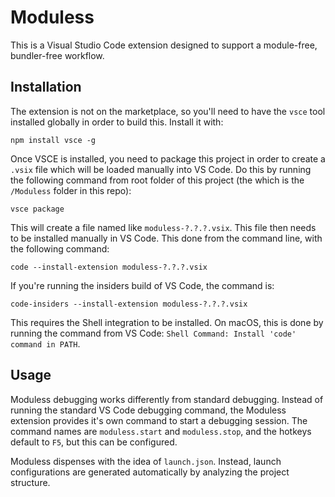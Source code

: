 # Moduless

This is a Visual Studio Code extension designed to support a module-free, bundler-free workflow.

## Installation

The extension is not on the marketplace, so you'll need to have the `vsce` tool installed globally in order to build this. Install it with:

```
npm install vsce -g
```

Once VSCE is installed, you need to package this project in order to create a `.vsix` file which will be loaded manually into VS Code. Do this by running the following command from root folder of this project (the which is the `/Moduless` folder in this repo):

```
vsce package
```

This will create a file named like `moduless-?.?.?.vsix`. This file then needs to be installed manually in VS Code. This done from the command line, with the following command:

```
code --install-extension moduless-?.?.?.vsix
```

If you're running the insiders build of VS Code, the command is:

```
code-insiders --install-extension moduless-?.?.?.vsix
```

This requires the Shell integration to be installed. On macOS, this is done by running the command from VS Code: `Shell Command: Install 'code' command in PATH`.

## Usage

Moduless debugging works differently from standard debugging. Instead of running the standard VS Code debugging command, the Moduless extension provides it's own command to start a debugging session. The command names are `moduless.start` and `moduless.stop`, and the hotkeys default to `F5`, but this can be configured.

Moduless dispenses with the idea of `launch.json`. Instead, launch configurations are generated automatically by analyzing the project structure.
